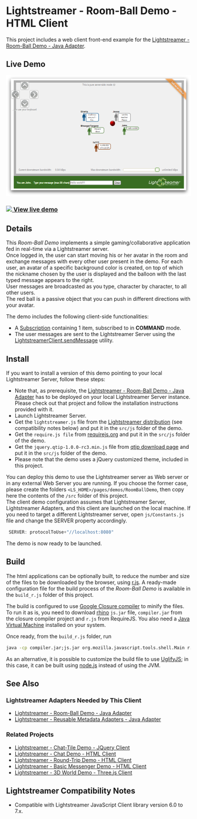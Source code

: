 # Lightstreamer - Room-Ball Demo - HTML Client #

<!-- START DESCRIPTION lightstreamer-example-roomball-client-javascript -->

This project includes a web client front-end example for the [Lightstreamer - Room-Ball Demo - Java Adapter](https://github.com/Lightstreamer/Lightstreamer-example-RoomBall-adapter-java).

## Live Demo
[![screenshot](screen_demo_large_2.png)](http://demos.lightstreamer.com/RoomBallDemo)<br>
### [![](http://demos.lightstreamer.com/site/img/play.png) View live demo](http://demos.lightstreamer.com/RoomBallDemo)

## Details

This *Room-Ball Demo* implements a simple gaming/collaborative application fed in real-time via a Lightstreamer server.<br>
Once logged in, the user can start moving his or her avatar in the room and exchange messages with every other user present in the demo. For each user, an avatar of a specific background color is created, on top of which the nickname chosen by the user is displayed and the balloon with the last typed message appears to the right.<br>
User messages are broadcasted as you type, character by character, to all other users.<br>
The red ball is a passive object that you can push in different directions with your avatar.<br>

The demo includes the following client-side functionalities:
* A [Subscription](http://www.lightstreamer.com/docs/client_javascript_uni_api/Subscription.html) containing 1 item, subscribed to in <b>COMMAND</b> mode.
* The user messages are sent to the Lightstreamer Server using the [LightstreamerClient.sendMessage](http://www.lightstreamer.com/docs/client_javascript_uni_api/LightstreamerClient.html#sendMessage) utility.

<!-- END DESCRIPTION lightstreamer-example-roomball-client-javascript -->

## Install

If you want to install a version of this demo pointing to your local Lightstreamer Server, follow these steps:

* Note that, as prerequisite, the [Lightstreamer - Room-Ball Demo - Java Adapter](https://github.com/Lightstreamer/Lightstreamer-example-RoomBall-adapter-java) has to be deployed on your local Lightstreamer Server instance. Please check out that project and follow the installation instructions provided with it.
* Launch Lightstreamer Server.
* Get the `lightstreamer.js` file from the [Lightstreamer distribution](http://www.lightstreamer.com/download) (see compatibility notes below) and put it in the `src/js` folder of the demo.
* Get the `require.js file` from [requirejs.org](http://requirejs.org/docs/download.html) and put it in the `src/js` folder of the demo.
* Get the `jquery.qtip-1.0.0-rc3.min.js` file from [qtip download page](http://craigsworks.com/projects/qtip/download/) and put it in the `src/js` folder of the demo.
* Please note that the demo uses a jQuery customized theme, included in this project.

You can deploy this demo to use the Lightstreamer server as Web server or in any external Web Server you are running. 
If you choose the former case, please create the folders `<LS_HOME>/pages/demos/RoomBallDemo`, then copy here the contents of the `/src` folder of this project.<br>
The client demo configuration assumes that Lightstreamer Server, Lightstreamer Adapters, and this client are launched on the local machine. If you need to target a different Lightstreamer server, open `js/Constants.js` file and change the SERVER property accordingly.
```js
 SERVER: protocolToUse+"//localhost:8080"
```

The demo is now ready to be launched.

## Build

The html applications can be optionally built, to reduce the number and size of the files to be downloaded by the browser, using [r.js](http://requirejs.org/docs/optimization.html). A ready-made configuration file for the build process of the *Room-Ball Demo* is available in the `build_r.js` folder of this project.

The build is configured to use [Google Closure compiler](https://code.google.com/p/closure-compiler/) to minify the files. To run it as is, you need to download [rhino](https://developer.mozilla.org/en-US/docs/Rhino) `js.jar` file, `compiler.jar` from the closure compiler project and `r.js` from RequireJS. You also need a [Java Virtual Machine](https://www.java.com/en/download/) installed on your system.

Once ready, from the `build_r.js` folder, run

```cmd
java -cp compiler.jar;js.jar org.mozilla.javascript.tools.shell.Main r.js -o app.build.js
```

As an alternative, it is possible to customize the build file to use [UglifyJS](https://github.com/mishoo/UglifyJS2); in this case, it can be built using [node.js](http://nodejs.org/) instead of using the JVM.

## See Also

### Lightstreamer Adapters Needed by This Client

<!-- START RELATED_ENTRIES -->
* [Lightstreamer - Room-Ball Demo - Java Adapter](https://github.com/Lightstreamer/Lightstreamer-example-RoomBall-adapter-java)
* [Lightstreamer - Reusable Metadata Adapters - Java Adapter](https://github.com/Lightstreamer/Lightstreamer-example-ReusableMetadata-adapter-java)

<!-- END RELATED_ENTRIES -->

### Related Projects

* [Lightstreamer - Chat-Tile Demo - JQuery Client](https://github.com/Lightstreamer/Lightstreamer-example-ChatTile-client-javascript)
* [Lightstreamer - Chat Demo - HTML Client](https://github.com/Lightstreamer/Lightstreamer-example-Chat-client-javascript)
* [Lightstreamer - Round-Trip Demo - HTML Client](https://github.com/Lightstreamer/Lightstreamer-example-RoundTrip-client-javascript)
* [Lightstreamer - Basic Messenger Demo - HTML Client](https://github.com/Lightstreamer/Lightstreamer-example-Messenger-client-javascript)
* [Lightstreamer - 3D World Demo - Three.js Client](https://github.com/Lightstreamer/Lightstreamer-example-3DWorld-client-javascript)

## Lightstreamer Compatibility Notes

* Compatible with Lightstreamer JavaScript Client library version 6.0 to 7.x.
